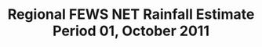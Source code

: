 ---
title: Regional FEWS NET Rainfall Estimate Period 01, October 2011
categories: 
    - data
geography: regional
partner: fews
cat: remote
year: 2012
layer: fews-net.sahel-fewsnet-ref-period11101,devseed.sahel-africa-borders-land  
api:
embed:
source: FEWS NET 
license: Public Domain
updated: 3/28/12
description: This layer depicts the dekadal (10-day) rainfall estimate (RFE) based on RFE 2.0 algorithm and interpolation method produced by National Oceanic and Atmospheric Administration's (NOAA) Climate Prediction Center. Daily rainfall estimates are summed to produce dekadal totals. Additional information about RFE 2.0 can be found on the [African Rainfall Estimates data page](http://www.cpc.ncep.noaa.gov/products/fews/rfe.shtml). 
downloads:
    - type: geotiff
      link: data/raw_files/fewsnet-rfe-period11101.zip
---